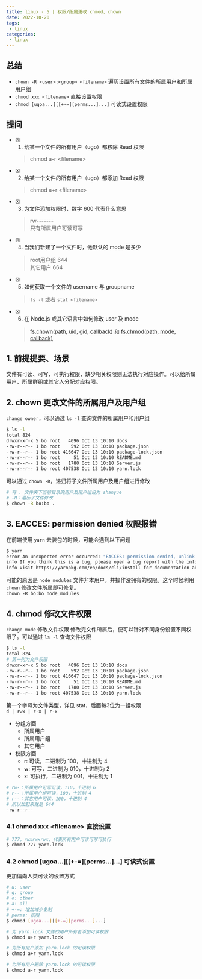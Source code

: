 ```yaml
---
title: linux - 5 | 权限/所属更改 chmod、chown
date: 2022-10-20
tags:
 - linux
categories: 
 - linux
---
```



## 总结
-  `chown -R <user>:<group> <filename>` 遍历设置所有文件的所属用户和所属用户组
-  `chmod xxx <filename>`  直接设置权限
-  `chmod [ugoa...][[+-=][perms...]...]` 可读式设置权限





## 提问
- [x] 1. 给某一个文件的所有用户（ugo）都移除 Read 权限
    > chmod a-r \<filename\>
- [x] 2. 给某一个文件的所有用户（ugo）都添加 Read 权限
    > chmod a+r \<filename\>
- [x] 3. 为文件添加权限时，数字 600 代表什么意思
    > rw-------     
    只有所属用户可读可写
- [x] 4. 当我们新建了一个文件时，他默认的 mode 是多少
    > root用户组 644     
    其它用户 664 
- [x] 5. 如何获取一个文件的 username 与 groupname
    > `ls -l` 或者 `stat <filename>`
- [x] 6. 在 Node.js 或其它语言中如何修改 user 及 mode
    > [fs.chown(path, uid, gid, callback)](https://nodejs.org/api/fs.html#fschownpath-uid-gid-callback) 和 [fs.chmod(path, mode, callback)](https://nodejs.org/api/fs.html#fschmodpath-mode-callback)







## 1. 前提提要、场景
文件有可读、可写、可执行权限，缺少相关权限则无法执行对应操作。可以给所属用户、所属群组或其它人分配对应权限。



## 2. chown 更改文件的所属用户及用户组
`change owner`，可以通过 `ls -l` 查询文件的所属用户和用户组
```bash
$ ls -l
total 824
drwxr-xr-x 5 bo root   4096 Oct 13 10:10 docs
-rw-r--r-- 1 bo root    592 Oct 13 10:10 package.json
-rw-r--r-- 1 bo root 416647 Oct 13 10:10 package-lock.json
-rw-r--r-- 1 bo root     51 Oct 13 10:10 README.md
-rw-r--r-- 1 bo root   1780 Oct 13 10:10 Server.js
-rw-r--r-- 1 bo root 407538 Oct 13 10:10 yarn.lock
```

可以通过 `chown -R`，递归将子文件所属用户及用户组进行修改
```bash
# 将 . 文件夹下当前目录的用户及用户组设为 shanyue
# -R：遍历子文件修改
$ chown -R bo:bo .
```



## 3. EACCES: permission denied 权限报错
在前端使用 `yarn` 去装包的时候，可能会遇到以下问题
```bash
$ yarn
error An unexpected error occurred: "EACCES: permission denied, unlink '/home/train/Documents/react/node_modules/@babel/cli/node_modules/commander/CHANGELOG.md'".
info If you think this is a bug, please open a bug report with the information provided in "/home/train/Documents/react/packages/react/yarn-error.log".
info Visit https://yarnpkg.com/en/docs/cli/install for documentation about this command.
```
可能的原因是 `node_modules` 文件非本用户，并操作没拥有的权限。这个时候利用 `chown` 修改文件所属即可修复。    
`chown -R bo:bo node_modules`



## 4. chmod 修改文件权限
`change mode` 修改文件权限
修改完文件所属后，便可以针对不同身份设置不同权限了。可以通过 `ls -l` 查询文件权限
```bash
$ ls -l
total 824
# 第一列为文件权限
drwxr-xr-x 5 bo root   4096 Oct 13 10:10 docs
-rw-r--r-- 1 bo root    592 Oct 13 10:10 package.json
-rw-r--r-- 1 bo root 416647 Oct 13 10:10 package-lock.json
-rw-r--r-- 1 bo root     51 Oct 13 10:10 README.md
-rw-r--r-- 1 bo root   1780 Oct 13 10:10 Server.js
-rw-r--r-- 1 bo root 407538 Oct 13 10:10 yarn.lock
```
第一个字母为文件类型，详见 stat，后面每3位为一组权限       
`d | rwx | r-x | r-x`     
- 分组方面
  - 所属用户 
  - 所属用户组 
  - 其它用户      
- 权限方面
  - r: 可读，二进制为 100，十进制为 4
  - w: 可写，二进制为 010，十进制为 2
  - x: 可执行，二进制为 001，十进制为 1

```bash
# rw-：所属用户可写可读，110，十进制 6
# r--：所属用户组可读，100，十进制 4
# r--：其它用户可读，100，十进制 4
# 所以加起来就是 644
-rw-r--r--
```



### 4.1 chmod xxx \<filename\> 直接设置
```bash
# 777，rwxrwxrwx，代表所有用户可读可写可执行
$ chmod 777 yarn.lock
```




### 4.2 chmod [ugoa...][[+-=][perms...]...] 可读式设置
更加偏向人类可读的设置方式
```bash
# u: user
# g: group
# o: other
# a: all
# +-=: 增加减少复制
# perms: 权限
$ chmod [ugoa...][[+-=][perms...]...]

# 为 yarn.lock 文件的用户所有者添加可读权限
$ chmod u+r yarn.lock

# 为所有用户添加 yarn.lock 的可读权限
$ chmod a+r yarn.lock

# 为所有用户删除 yarn.lock 的可读权限
$ chmod a-r yarn.lock
```




